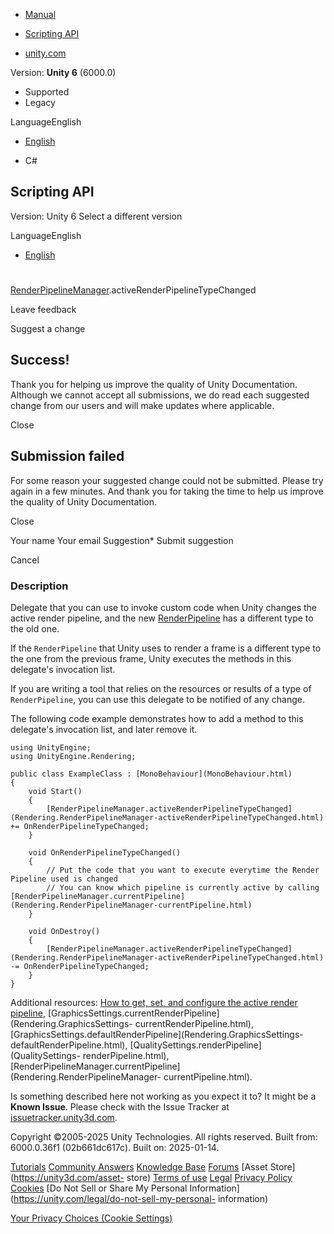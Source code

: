 [ ]()

  * [Manual](../Manual/index.html)
  * [Scripting API](../ScriptReference/index.html)

  * [unity.com](https://unity.com/)

Version: **Unity 6** (6000.0)

  * Supported
  * Legacy

LanguageEnglish

  * [English]()

  * C#

[ ](https://docs.unity3d.com)

## Scripting API

Version: Unity 6 Select a different version

LanguageEnglish

  * [English]()

#
[RenderPipelineManager](Rendering.RenderPipelineManager.html).activeRenderPipelineTypeChanged

Leave feedback

Suggest a change

## Success!

Thank you for helping us improve the quality of Unity Documentation. Although
we cannot accept all submissions, we do read each suggested change from our
users and will make updates where applicable.

Close

## Submission failed

For some reason your suggested change could not be submitted. Please <a>try
again</a> in a few minutes. And thank you for taking the time to help us
improve the quality of Unity Documentation.

Close

Your name Your email Suggestion* Submit suggestion

Cancel

[ ]()

### Description

Delegate that you can use to invoke custom code when Unity changes the active
render pipeline, and the new [RenderPipeline](Rendering.RenderPipeline.html)
has a different type to the old one.

If the `RenderPipeline` that Unity uses to render a frame is a different type
to the one from the previous frame, Unity executes the methods in this
delegate's invocation list.  
  
If you are writing a tool that relies on the resources or results of a type of
`RenderPipeline`, you can use this delegate to be notified of any change.  
  
The following code example demonstrates how to add a method to this delegate's
invocation list, and later remove it.

    
    
    using UnityEngine;
    using UnityEngine.Rendering;  
      
    public class ExampleClass : [MonoBehaviour](MonoBehaviour.html)
    {
        void Start()
        {
            [RenderPipelineManager.activeRenderPipelineTypeChanged](Rendering.RenderPipelineManager-activeRenderPipelineTypeChanged.html) += OnRenderPipelineTypeChanged;
        }  
      
        void OnRenderPipelineTypeChanged()
        {
            // Put the code that you want to execute everytime the Render Pipeline used is changed
            // You can know which pipeline is currently active by calling [RenderPipelineManager.currentPipeline](Rendering.RenderPipelineManager-currentPipeline.html)
        }  
      
        void OnDestroy()
        {
            [RenderPipelineManager.activeRenderPipelineTypeChanged](Rendering.RenderPipelineManager-activeRenderPipelineTypeChanged.html) -= OnRenderPipelineTypeChanged;
        }
    }
    

Additional resources: [How to get, set, and configure the active render
pipeline](../Manual/srp-setting-render-pipeline-asset.html),
[GraphicsSettings.currentRenderPipeline](Rendering.GraphicsSettings-
currentRenderPipeline.html),
[GraphicsSettings.defaultRenderPipeline](Rendering.GraphicsSettings-
defaultRenderPipeline.html), [QualitySettings.renderPipeline](QualitySettings-
renderPipeline.html),
[RenderPipelineManager.currentPipeline](Rendering.RenderPipelineManager-
currentPipeline.html).

Is something described here not working as you expect it to? It might be a
**Known Issue**. Please check with the Issue Tracker at
[issuetracker.unity3d.com](https://issuetracker.unity3d.com).

Copyright ©2005-2025 Unity Technologies. All rights reserved. Built from:
6000.0.36f1 (02b661dc617c). Built on: 2025-01-14.

[Tutorials](https://unity3d.com/learn) [Community
Answers](https://answers.unity3d.com) [Knowledge
Base](https://support.unity3d.com/hc/en-us)
[Forums](https://forum.unity3d.com) [Asset Store](https://unity3d.com/asset-
store) [Terms of use](https://docs.unity3d.com/Manual/TermsOfUse.html)
[Legal](https://unity.com/legal) [Privacy
Policy](https://unity.com/legal/privacy-policy)
[Cookies](https://unity.com/legal/cookie-policy) [Do Not Sell or Share My
Personal Information](https://unity.com/legal/do-not-sell-my-personal-
information)

[Your Privacy Choices (Cookie Settings)](javascript:void\(0\);)

